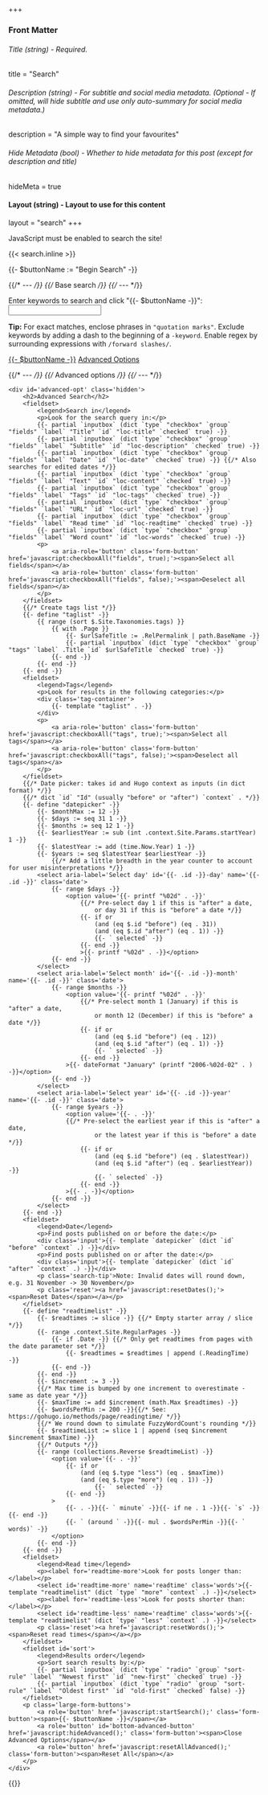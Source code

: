 +++
### Front Matter

###### Title (string) - Required.
title = "Search"

###### Description (string) - For subtitle and social media metadata. (Optional - If omitted, will hide subtitle and use only auto-summary for social media metadata.)
description = "A simple way to find your favourites"

###### Hide Metadata (bool) - Whether to hide metadata for this post (except for description and title)
hideMeta = true

#### Layout (string) - Layout to use for this content
layout = "search"
+++

<noscript>JavaScript must be enabled to search the site!</noscript>

{{< search.inline >}}

{{- $buttonName := "Begin Search" -}}

{{/* --- */}}
{{/* Base search */}}
{{/* --- */}}
<form class='js-only' action='javascript:search();'>
	<label for='search-input' >Enter keywords to search and click "{{- $buttonName -}}":</label>
	<input type='text' id='search-input' class='text-input long'/>
	<p class='search-tip'>
		<b>Tip:</b> For exact matches, enclose phrases in <code>"quotation marks"</code>. Exclude keywords by adding a dash to the beginning of a <code>-keyword</code>. Enable regex by surrounding expressions with <code>/forward slashes/</code>.
	</p>
	<p class='large-form-buttons'>
		<a role='button' href='javascript:startSearch();' class='form-button' title='Start the search'><span>{{- $buttonName -}}</span></a>
		<a role='button' id='top-advanced-button' href='javascript:showAdvanced();' class='form-button' id='search-adv' title='Open advanced search options'><span>Advanced Options</span></a>
	</p>
	
{{/* --- */}}
{{/* Advanced options */}}
{{/* --- */}}	

	<div id='advanced-opt' class='hidden'>
		<h2>Advanced Search</h2>
		<fieldset>
			<legend>Search in</legend>
			<p>Look for the search query in:</p>
			{{- partial `inputbox` (dict `type` "checkbox" `group` "fields" `label` "Title" `id` "loc-title" `checked` true) -}}
			{{- partial `inputbox` (dict `type` "checkbox" `group` "fields" `label` "Subtitle" `id` "loc-description" `checked` true) -}}
			{{- partial `inputbox` (dict `type` "checkbox" `group` "fields" `label` "Date" `id` "loc-date" `checked` true) -}} {{/* Also searches for edited dates */}}
			{{- partial `inputbox` (dict `type` "checkbox" `group` "fields" `label` "Text" `id` "loc-content" `checked` true) -}}
			{{- partial `inputbox` (dict `type` "checkbox" `group` "fields" `label` "Tags" `id` "loc-tags" `checked` true) -}}
			{{- partial `inputbox` (dict `type` "checkbox" `group` "fields" `label` "URL" `id` "loc-url" `checked` true) -}}
			{{- partial `inputbox` (dict `type` "checkbox" `group` "fields" `label` "Read time" `id` "loc-readtime" `checked` true) -}}
			{{- partial `inputbox` (dict `type` "checkbox" `group` "fields" `label` "Word count" `id` "loc-words" `checked` true) -}}
			<p>
				<a aria-role='button' class='form-button' href='javascript:checkboxAll("fields", true);'><span>Select all fields</span></a>
				<a aria-role='button' class='form-button' href='javascript:checkboxAll("fields", false);'><span>Deselect all fields</span></a>
			</p>
		</fieldset>
		{{/* Create tags list */}}
		{{- define "taglist" -}}
			{{ range (sort $.Site.Taxonomies.tags) }}
				{{ with .Page }}
					{{- $urlSafeTitle := .RelPermalink | path.BaseName -}}
					{{- partial `inputbox` (dict `type` "checkbox" `group` "tags" `label` .Title `id` $urlSafeTitle `checked` true) -}}
				{{- end -}}
			{{- end -}}
		{{- end -}}
		<fieldset>
			<legend>Tags</legend>
			<p>Look for results in the following categories:</p>
			<div class='tag-container'>
				{{- template "taglist" . -}}
			</div>
			<p>
				<a aria-role='button' class='form-button' href='javascript:checkboxAll("tags", true);'><span>Select all tags</span></a>
				<a aria-role='button' class='form-button' href='javascript:checkboxAll("tags", false);'><span>Deselect all tags</span></a>
			</p>
		</fieldset>
		{{/* Date picker: takes id and Hugo context as inputs (in dict format) */}}
		{{/* dict `id` "Id" (usually "before" or "after") `context` . */}}
		{{- define "datepicker" -}}
			{{- $monthMax := 12 -}}
			{{- $days := seq 31 1 -}}
			{{- $months := seq 12 1 -}}
			{{- $earliestYear := sub (int .context.Site.Params.startYear) 1 -}}
			{{- $latestYear := add (time.Now.Year) 1 -}}
			{{- $years := seq $latestYear $earliestYear -}}
				{{/* Add a little breadth in the year counter to account for user misinterpretations */}}
			<select aria-label='Select day' id='{{- .id -}}-day' name='{{- .id -}}' class='date'>
				{{- range $days -}}
					<option value='{{- printf "%02d" . -}}'
						{{/* Pre-select day 1 if this is "after" a date,
							or day 31 if this is "before" a date */}}
						{{- if or 
							(and (eq $.id "before") (eq . 31))
							(and (eq $.id "after") (eq . 1)) -}}
							{{- ` selected` -}}
						{{- end -}}
						>{{- printf "%02d" . -}}</option>
				{{- end -}}
			</select>
			<select aria-label='Select month' id='{{- .id -}}-month' name='{{- .id -}}' class='date'>
				{{- range $months -}}
					<option value='{{- printf "%02d" . -}}'
						{{/* Pre-select month 1 (January) if this is "after" a date,
							or month 12 (December) if this is "before" a date */}}
						{{- if or 
							(and (eq $.id "before") (eq . 12))
							(and (eq $.id "after") (eq . 1)) -}}
							{{- ` selected` -}}
						{{- end -}}
					>{{- dateFormat "January" (printf "2006-%02d-02" . ) -}}</option>
				{{- end -}}
			</select>
			<select aria-label='Select year' id='{{- .id -}}-year' name='{{- .id -}}' class='date'>
				{{- range $years -}}
					<option value='{{- . -}}'
					{{/* Pre-select the earliest year if this is "after" a date,
							or the latest year if this is "before" a date */}}
						{{- if or 
							(and (eq $.id "before") (eq . $latestYear))
							(and (eq $.id "after") (eq . $earliestYear)) -}}
							{{- ` selected` -}}
						{{- end -}}
					>{{- . -}}</option>
				{{- end -}}
			</select>
		{{- end -}}
		<fieldset>
			<legend>Date</legend>
			<p>Find posts published on or before the date:</p>
			<div class='input'>{{- template `datepicker` (dict `id` "before" `context` .) -}}</div>
			<p>Find posts published on or after the date:</p>
			<div class='input'>{{- template `datepicker` (dict `id` "after" `context` .) -}}</div>
			<p class='search-tip'>Note: Invalid dates will round down, e.g. 31 November -> 30 November</p>
			<p class='reset'><a href='javascript:resetDates();'><span>Reset Dates</span></a></p>
		</fieldset>
		{{- define "readtimelist" -}}
			{{- $readtimes := slice -}} {{/* Empty starter array / slice */}}
			{{- range .context.Site.RegularPages -}}
				{{- if .Date -}} {{/* Only get readtimes from pages with the date parameter set */}}
					{{- $readtimes = $readtimes | append (.ReadingTime) -}}
				{{- end -}}
			{{- end -}}
			{{- $increment := 3 -}}
			{{/* Max time is bumped by one increment to overestimate - same as date year */}}
			{{- $maxTime := add $increment (math.Max $readtimes) -}}
			{{- $wordsPerMin := 200 -}}{{/* See: https://gohugo.io/methods/page/readingtime/ */}}
			{{/* We round down to simulate FuzzyWordCount's rounding */}}
			{{- $readtimeList := slice 1 | append (seq $increment $increment $maxTime) -}}
			{{/* Outputs */}}
			{{- range (collections.Reverse $readtimeList) -}}
				<option value='{{- . -}}'
					{{- if or 
						(and (eq $.type "less") (eq . $maxTime)) 
						(and (eq $.type "more") (eq . 1)) -}}
							{{- ` selected` -}}
					{{- end -}}
				>
					{{- . -}}{{- ` minute` -}}{{- if ne . 1 -}}{{- `s` -}}{{- end -}}
					{{- ` (around ` -}}{{- mul . $wordsPerMin -}}{{- ` words)` -}}
				</option>
			{{- end -}}
		{{- end -}}
		<fieldset>
			<legend>Read time</legend>
			<p><label for='readtime-more'>Look for posts longer than: </label></p>
			<select id='readtime-more' name='readtime' class='words'>{{- template "readtimelist" (dict `type` "more" `context` .) -}}</select>
			<p><label for='readtime-less'>Look for posts shorter than: </label></p>
			<select id='readtime-less' name='readtime' class='words'>{{- template "readtimelist" (dict `type` "less" `context` .) -}}</select>
			<p class='reset'><a href='javascript:resetWords();'><span>Reset read times</span></a></p>
		</fieldset>
		<fieldset id='sort'>
			<legend>Results order</legend>
			<p>Sort search results by:</p>
			{{- partial `inputbox` (dict `type` "radio" `group` "sort-rule" `label` "Newest first" `id` "new-first" `checked` true) -}}
			{{- partial `inputbox` (dict `type` "radio" `group` "sort-rule" `label` "Oldest first" `id` "old-first" `checked` false) -}}
		</fieldset>
		<p class='large-form-buttons'>
			<a role='button' href='javascript:startSearch();' class='form-button'><span>{{- $buttonName -}}</span></a>
			<a role='button' id='bottom-advanced-button' href='javascript:hideAdvanced();' class='form-button'><span>Close Advanced Options</span></a>
			<a role='button' href='javascript:resetAllAdvanced();' class='form-button'><span>Reset All</span></a>
		</p>
	</div>
</form>
{{</ search.inline >}}
<div id='results-container'></div>